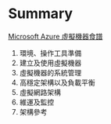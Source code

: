 # Summary

[Microsoft Azure 虛擬機器食譜](README.md)

1. 環境、操作工具準備
2. 建立及使用虛擬機器
3. 虛擬機器的系統管理
4. 高穩定架構以及負載平衡
5. 虛擬網路架構
6. 維運及監控
7. 架構參考